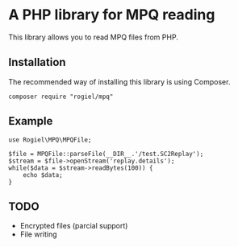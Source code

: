 # A PHP library for MPQ reading

This library allows you to read MPQ files from PHP.

## Installation

The recommended way of installing this library is using Composer.

    composer require "rogiel/mpq"
    
## Example

    use Rogiel\MPQ\MPQFile;
    
    $file = MPQFile::parseFile(__DIR__.'/test.SC2Replay');
    $stream = $file->openStream('replay.details');
    while($data = $stream->readBytes(100)) {
    	echo $data;
    }

## TODO

* Encrypted files (parcial support)
* File writing
